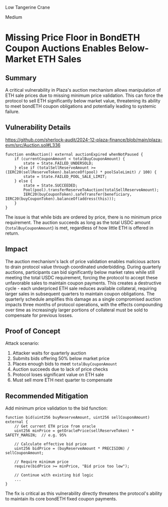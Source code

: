 Low Tangerine Crane

Medium

# Missing Price Floor in BondETH Coupon Auctions Enables Below-Market ETH Sales

## Summary
A critical vulnerability in Plaza's auction mechanism allows manipulation of ETH sale prices due to missing minimum price validation. This can force the protocol to sell ETH significantly below market value, threatening its ability to meet bondETH coupon obligations and potentially leading to systemic failure.

## Vulnerability Details

https://github.com/sherlock-audit/2024-12-plaza-finance/blob/main/plaza-evm/src/Auction.sol#L336

```solidity
function endAuction() external auctionExpired whenNotPaused {
    if (currentCouponAmount < totalBuyCouponAmount) {
        state = State.FAILED_UNDERSOLD;
    } else if (totalSellReserveAmount >= (IERC20(sellReserveToken).balanceOf(pool) * poolSaleLimit) / 100) {
        state = State.FAILED_POOL_SALE_LIMIT;
    } else {
        state = State.SUCCEEDED;
        Pool(pool).transferReserveToAuction(totalSellReserveAmount);
        IERC20(buyCouponToken).safeTransfer(beneficiary, IERC20(buyCouponToken).balanceOf(address(this)));
    }
}
```

The issue is that while bids are ordered by price, there is no minimum price requirement. The auction succeeds as long as the total USDC amount (`totalBuyCouponAmount`) is met, regardless of how little ETH is offered in return.

## Impact
The auction mechanism's lack of price validation enables malicious actors to drain protocol value through coordinated underbidding. During quarterly auctions, participants can bid significantly below market rates while still meeting the total USDC requirement, forcing the protocol to accept these unfavorable sales to maintain coupon payments. This creates a destructive cycle - each underpriced ETH sale reduces available collateral, requiring larger sales in subsequent quarters to maintain coupon obligations. The quarterly schedule amplifies this damage as a single compromised auction impacts three months of protocol operations, with the effects compounding over time as increasingly larger portions of collateral must be sold to compensate for previous losses.

## Proof of Concept
Attack scenario:
1. Attacker waits for quarterly auction
2. Submits bids offering 50% below market price
3. Places enough bids to meet `totalBuyCouponAmount`
4. Auction succeeds due to lack of price checks
5. Protocol loses significant value on ETH sale
6. Must sell more ETH next quarter to compensate

## Recommended Mitigation
Add minimum price validation to the bid function:

```solidity
function bid(uint256 buyReserveAmount, uint256 sellCouponAmount) external {
    // Get current ETH price from oracle
    uint256 minPrice = getOraclePrice(sellReserveToken) * SAFETY_MARGIN;  // e.g. 95%
    
    // Calculate effective bid price
    uint256 bidPrice = (buyReserveAmount * PRECISION) / sellCouponAmount;
    
    // Require minimum price
    require(bidPrice >= minPrice, "Bid price too low");
    
    // Continue with existing bid logic
    ...
}
```

The fix is critical as this vulnerability directly threatens the protocol's ability to maintain its core bondETH fixed coupon payments.